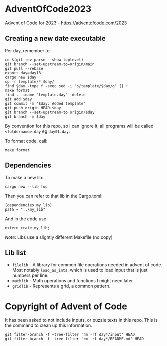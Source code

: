 # AdventOfCode2023
Advent of Code for 2023 - https://adventofcode.com/2023

## Creating a new date executable

Per day, remember to:
```
cd $(git rev-parse --show-toplevel)
git branch --set-upstream-to=origin/main
git pull --rebase
export day=day13
cargo new $day
cp -r template/* $day/
find $day -type f -exec sed -i "s/template/$day/g" {} +
make format
find . -iname "template.day" -delete
git add $day
git commit -m "$day: Added template"
git push origin HEAD:$day
git branch --set-upstream-to origin/$day
git branch -m $day
```

By convention for this repo, so I can ignore it, all programs will be called `<foldername>.day` eg `day01.day`.

To format code, call:

```
make format
```

## Dependencies

To make a new lib:

```
cargo new --lib foo
```

Then you can refer to that lib in the Cargo.toml:

```
[dependencies.my_lib]
path = "../my_lib"
```

And in the code use
```
extern crate my_lib;
```

*Note*: Libs use a slightly different Makefile (no copy)

## Lib list

* `filelib` - A library for common file operations needed in advent of code. Most notably `load_as_ints`, which is used to load input that is just numbers per line.
* `mathlib` - Math operations and functions I might need later.
* `gridlib` - Represents a grid, a common pattern.


# Copyright of Advent of Code
It has been asked to not include inputs, or puzzle texts in this repo. This is the command to clean up this information.

```
git filter-branch -f —tree-filter 'rm -rf day*/input' HEAD
git filter-branch -f —tree-filter 'rm -rf day*/README.md' HEAD
```